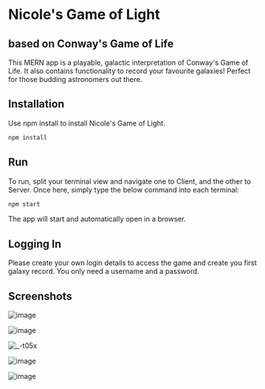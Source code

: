 # Nicole's Game of Light 
## based on Conway's Game of Life

This MERN app is a playable, galactic interpretation of Conway's Game of Life.  It also contains functionality to record your favourite galaxies!  Perfect for those budding astronomers out there. 

## Installation

Use npm install to install Nicole's Game of Light.

```bash
npm install 
```

## Run

To run, split your terminal view and navigate one to Client, and the other to Server.  Once here, simply type the below command into each terminal:

```bash
npm start 
```
The app will start and automatically open in a browser.

## Logging In

Please create your own login details to access the game and create you first galaxy record.  You only need a username and a password.

## Screenshots

![image](https://user-images.githubusercontent.com/74436332/117272160-04532600-aeaf-11eb-935b-20a622458991.png)


![image](https://user-images.githubusercontent.com/74436332/117272232-192fb980-aeaf-11eb-85f4-3eacce33f14e.png)

![_-t05x](https://i.makeagif.com/media/5-06-2021/_-t05x.gif)

![image](https://user-images.githubusercontent.com/74436332/117273962-b63f2200-aeb0-11eb-9823-34f157903aa7.png)

![image](https://user-images.githubusercontent.com/74436332/117274034-c9ea8880-aeb0-11eb-8d30-3a079909de27.png)





